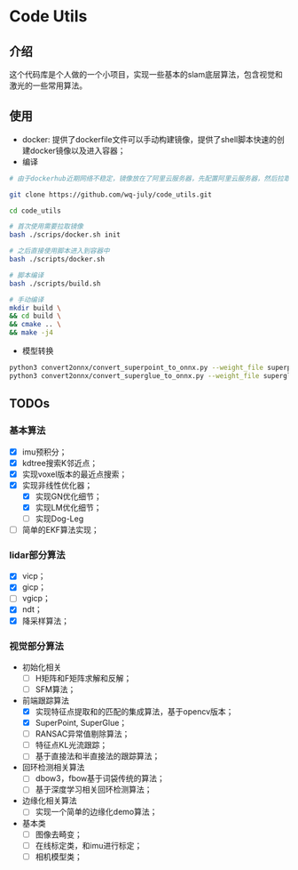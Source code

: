 # Code Utils

## 介绍

这个代码库是个人做的一个小项目，实现一些基本的slam底层算法，包含视觉和激光的一些常用算法。

## 使用

- docker: 提供了dockerfile文件可以手动构建镜像，提供了shell脚本快速的创建docker镜像以及进入容器；
- 编译

``` bash
# 由于dockerhub近期网络不稳定，镜像放在了阿里云服务器，先配置阿里云服务器，然后拉取镜像；

git clone https://github.com/wq-july/code_utils.git

cd code_utils

# 首次使用需要拉取镜像
bash ./scrips/docker.sh init

# 之后直接使用脚本进入到容器中
bash ./scripts/docker.sh

# 脚本编译
bash ./scripts/build.sh

# 手动编译
mkdir build \ 
&& cd build \
&& cmake .. \
&& make -j4

```

- 模型转换

```bash
python3 convert2onnx/convert_superpoint_to_onnx.py --weight_file superpoint_pth_file_path --output_dir superpoint_onnx_file_dir
python3 convert2onnx/convert_superglue_to_onnx.py --weight_file superglue_pth_file_path --output_dir superglue_onnx_file_dir

```

## TODOs

### 基本算法

- [x] imu预积分；
- [x] kdtree搜索K邻近点；
- [x] 实现voxel版本的最近点搜索；
- [x] 实现非线性优化器；
  - [x] 实现GN优化细节；
  - [x] 实现LM优化细节；
  - [ ] 实现Dog-Leg
- [ ] 简单的EKF算法实现；

### lidar部分算法

- [x] vicp；
- [x] gicp；
- [ ] vgicp；
- [x] ndt；
- [x] 降采样算法；

### 视觉部分算法

- 初始化相关
  - [ ] H矩阵和F矩阵求解和反解；
  - [ ] SFM算法；

- 前端跟踪算法
  - [x] 实现特征点提取和的匹配的集成算法，基于opencv版本；
  - [x] SuperPoint, SuperGlue；
  - [ ] RANSAC异常值剔除算法；
  - [ ] 特征点KL光流跟踪；
  - [ ] 基于直接法和半直接法的跟踪算法；
  
- 回环检测相关算法
  - [ ] dbow3，fbow基于词袋传统的算法；
  - [ ] 基于深度学习相关回环检测算法；
  
- 边缘化相关算法
  - [ ] 实现一个简单的边缘化demo算法；

- 基本类
  - [ ] 图像去畸变；
  - [ ] 在线标定类，和imu进行标定；
  - [ ] 相机模型类；
